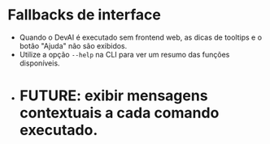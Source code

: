 # Fallbacks de interface

- Quando o DevAI é executado sem frontend web, as dicas de tooltips e o botão "Ajuda" não são exibidos.
- Utilize a opção `--help` na CLI para ver um resumo das funções disponíveis.
- # FUTURE: exibir mensagens contextuais a cada comando executado.
